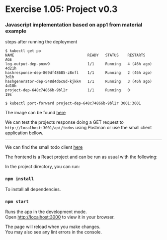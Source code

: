 # Exercise 1.05: Project v0.3

### Javascript implementation based on app1 from material example

steps after running the deployment

```
$ kubectl get po
NAME                                 READY   STATUS    RESTARTS      AGE
log-output-dep-pnxw9                 1/1     Running   4 (46h ago)   4d21h
hashresponse-dep-869df48685-z8nfl    1/1     Running   2 (46h ago)   3d1h
hashgenerator-dep-548d4d6c8d-kjkk4   1/1     Running   3 (46h ago)   4d18h
project-dep-648c74866b-9bl2r         1/1     Running   0             19s
```

```
$ kubectl port-forward project-dep-648c74866b-9bl2r 3001:3001
```

The image can be found [here](https://hub.docker.com/r/sirpacoder/project)

We can test the projects response doing a GET request to `http://localhost:3001/api/todos` using Postman or use the small client application bellow.
___

We can find the small todo client [here](./project/client/)

The frontend is a React project and can be run as usual with the following:

In the project directory, you can run:

### `npm install`
To install all dependencies.

### `npm start`

Runs the app in the development mode.\
Open [http://localhost:3000](http://localhost:3000) to view it in your browser.

The page will reload when you make changes.\
You may also see any lint errors in the console.